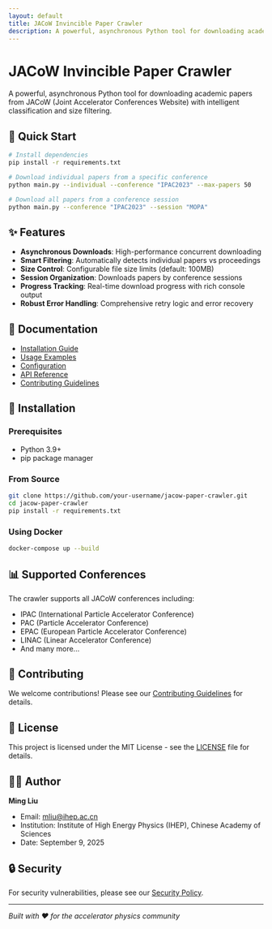 ```yaml
---
layout: default
title: JACoW Invincible Paper Crawler
description: A powerful, asynchronous Python tool for downloading academic papers from JACoW
---
```


# JACoW Invincible Paper Crawler

A powerful, asynchronous Python tool for downloading academic papers from JACoW (Joint Accelerator Conferences Website) with intelligent classification and size filtering.

## 🚀 Quick Start

```bash
# Install dependencies
pip install -r requirements.txt

# Download individual papers from a specific conference
python main.py --individual --conference "IPAC2023" --max-papers 50

# Download all papers from a conference session
python main.py --conference "IPAC2023" --session "MOPA"
```

## ✨ Features

- **Asynchronous Downloads**: High-performance concurrent downloading
- **Smart Filtering**: Automatically detects individual papers vs proceedings
- **Size Control**: Configurable file size limits (default: 100MB)
- **Session Organization**: Downloads papers by conference sessions
- **Progress Tracking**: Real-time download progress with rich console output
- **Robust Error Handling**: Comprehensive retry logic and error recovery

## 📖 Documentation

- [Installation Guide](docs/installation.md)
- [Usage Examples](docs/usage.md)
- [Configuration](docs/configuration.md)
- [API Reference](docs/api.md)
- [Contributing Guidelines](CONTRIBUTING.md)

## 🔧 Installation

### Prerequisites
- Python 3.9+
- pip package manager

### From Source
```bash
git clone https://github.com/your-username/jacow-paper-crawler.git
cd jacow-paper-crawler
pip install -r requirements.txt
```

### Using Docker
```bash
docker-compose up --build
```

## 📊 Supported Conferences

The crawler supports all JACoW conferences including:
- IPAC (International Particle Accelerator Conference)
- PAC (Particle Accelerator Conference)
- EPAC (European Particle Accelerator Conference)
- LINAC (Linear Accelerator Conference)
- And many more...

## 🤝 Contributing

We welcome contributions! Please see our [Contributing Guidelines](CONTRIBUTING.md) for details.

## 📄 License

This project is licensed under the MIT License - see the [LICENSE](LICENSE) file for details.

## 👨‍💻 Author

**Ming Liu**
- Email: mliu@ihep.ac.cn
- Institution: Institute of High Energy Physics (IHEP), Chinese Academy of Sciences
- Date: September 9, 2025

## 🔒 Security

For security vulnerabilities, please see our [Security Policy](SECURITY.md).

---

*Built with ❤️ for the accelerator physics community*

